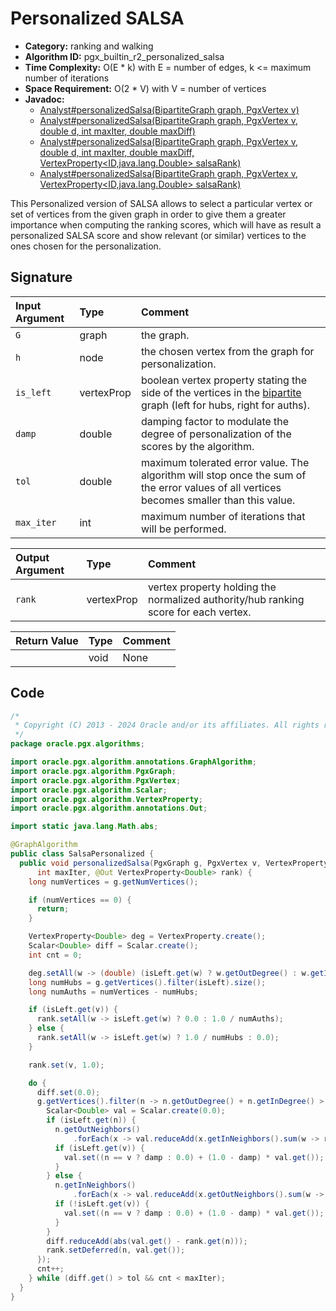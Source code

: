 # Personalized SALSA

- **Category:** ranking and walking
- **Algorithm ID:** pgx_builtin_r2_personalized_salsa
- **Time Complexity:** O(E * k) with E = number of edges, k <= maximum number of iterations
- **Space Requirement:** O(2 * V) with V = number of vertices
- **Javadoc:**
  - [Analyst#personalizedSalsa(BipartiteGraph graph, PgxVertex<ID> v)](https://docs.oracle.com/en/database/oracle/property-graph/24.4/spgjv/oracle/pgx/api/Analyst.html#personalizedSalsa_oracle_pgx_api_BipartiteGraph_oracle_pgx_api_PgxVertex_)
  - [Analyst#personalizedSalsa(BipartiteGraph graph, PgxVertex<ID> v, double d, int maxIter, double maxDiff)](https://docs.oracle.com/en/database/oracle/property-graph/24.4/spgjv/oracle/pgx/api/Analyst.html#personalizedSalsa_oracle_pgx_api_BipartiteGraph_oracle_pgx_api_PgxVertex_double_int_double_)
  - [Analyst#personalizedSalsa(BipartiteGraph graph, PgxVertex<ID> v, double d, int maxIter, double maxDiff, VertexProperty<ID,java.lang.Double> salsaRank)](https://docs.oracle.com/en/database/oracle/property-graph/24.4/spgjv/oracle/pgx/api/Analyst.html#personalizedSalsa_oracle_pgx_api_BipartiteGraph_oracle_pgx_api_PgxVertex_double_int_double_oracle_pgx_api_VertexProperty_)
  - [Analyst#personalizedSalsa(BipartiteGraph graph, PgxVertex<ID> v, VertexProperty<ID,java.lang.Double> salsaRank)](https://docs.oracle.com/en/database/oracle/property-graph/24.4/spgjv/oracle/pgx/api/Analyst.html#personalizedSalsa_oracle_pgx_api_BipartiteGraph_oracle_pgx_api_PgxVertex_oracle_pgx_api_VertexProperty_)

This Personalized version of SALSA allows to select a particular vertex or set of vertices from the given graph in order to give them a greater importance when computing the ranking scores, which will have as result a personalized SALSA score and show relevant (or similar) vertices to the ones chosen for the personalization.

## Signature

| Input Argument | Type | Comment |
| :--- | :--- | :--- |
| `G` | graph | the graph. |
| `h` | node | the chosen vertex from the graph for personalization. |
| `is_left` | vertexProp<bool> | boolean vertex property stating the side of the vertices in the [bipartite](https://docs.oracle.com/cd/E56133_01/latest/prog-guides/mutation-subgraph/subgraph.html#create-a-bipartite-subgraph-based-on-a-vertex-list) graph (left for hubs, right for auths). |
| `damp` | double | damping factor to modulate the degree of personalization of the scores by the algorithm. |
| `tol` | double | maximum tolerated error value. The algorithm will stop once the sum of the error values of all vertices becomes smaller than this value. |
| `max_iter` | int | maximum number of iterations that will be performed. |

| Output Argument | Type | Comment |
| :--- | :--- | :--- |
| `rank` | vertexProp<double> | vertex property holding the normalized authority/hub ranking score for each vertex. |

| Return Value | Type | Comment |
| :--- | :--- | :--- |
| | void | None |

## Code

```java
/*
 * Copyright (C) 2013 - 2024 Oracle and/or its affiliates. All rights reserved.
 */
package oracle.pgx.algorithms;

import oracle.pgx.algorithm.annotations.GraphAlgorithm;
import oracle.pgx.algorithm.PgxGraph;
import oracle.pgx.algorithm.PgxVertex;
import oracle.pgx.algorithm.Scalar;
import oracle.pgx.algorithm.VertexProperty;
import oracle.pgx.algorithm.annotations.Out;

import static java.lang.Math.abs;

@GraphAlgorithm
public class SalsaPersonalized {
  public void personalizedSalsa(PgxGraph g, PgxVertex v, VertexProperty<Boolean> isLeft, double damp, double tol,
      int maxIter, @Out VertexProperty<Double> rank) {
    long numVertices = g.getNumVertices();

    if (numVertices == 0) {
      return;
    }

    VertexProperty<Double> deg = VertexProperty.create();
    Scalar<Double> diff = Scalar.create();
    int cnt = 0;

    deg.setAll(w -> (double) (isLeft.get(w) ? w.getOutDegree() : w.getInDegree()));
    long numHubs = g.getVertices().filter(isLeft).size();
    long numAuths = numVertices - numHubs;

    if (isLeft.get(v)) {
      rank.setAll(w -> isLeft.get(w) ? 0.0 : 1.0 / numAuths);
    } else {
      rank.setAll(w -> isLeft.get(w) ? 1.0 / numHubs : 0.0);
    }

    rank.set(v, 1.0);

    do {
      diff.set(0.0);
      g.getVertices().filter(n -> n.getOutDegree() + n.getInDegree() > 0).forEach(n -> {
        Scalar<Double> val = Scalar.create(0.0);
        if (isLeft.get(n)) {
          n.getOutNeighbors()
              .forEach(x -> val.reduceAdd(x.getInNeighbors().sum(w -> rank.get(w) / (deg.get(x) * deg.get(w)))));
          if (isLeft.get(v)) {
            val.set((n == v ? damp : 0.0) + (1.0 - damp) * val.get());
          }
        } else {
          n.getInNeighbors()
              .forEach(x -> val.reduceAdd(x.getOutNeighbors().sum(w -> rank.get(w) / (deg.get(x) * deg.get(w)))));
          if (!isLeft.get(v)) {
            val.set((n == v ? damp : 0.0) + (1.0 - damp) * val.get());
          }
        }
        diff.reduceAdd(abs(val.get() - rank.get(n)));
        rank.setDeferred(n, val.get());
      });
      cnt++;
    } while (diff.get() > tol && cnt < maxIter);
  }
}
```
